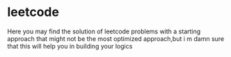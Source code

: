 # leetcode 
Here
you may find the solution of leetcode problems with a starting approach that might not be the most optimized approach,but i m damn sure that this will help you in building your logics  
